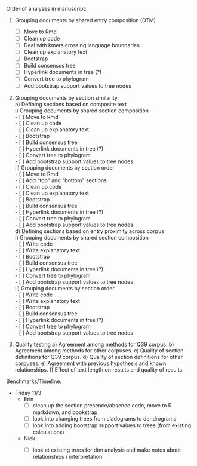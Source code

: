 Order of analyses in manuscript:
1) Grouping documents by shared entry composition (DTM)
    - [ ] Move to Rmd 
    - [ ] Clean up code 
    - [ ] Deal with kmers crossing language boundaries.  
    - [ ] Clean up explanatory text  
    - [ ] Bootstrap  
    - [ ] Build consensus tree  
    - [ ] Hyperlink documents in tree (?)  
    - [ ] Convert tree to phylogram  
    - [ ] Add bootstrap support values to tree nodes  

2) Grouping documents by section similarity  
    a) Defining sections based on composite text  
        i) Grouping documents by shared section composition  
            - [ ] Move to Rmd   
            - [ ] Clean up code  
            - [ ] Clean up explanatory text  
            - [ ] Bootstrap  
            - [ ] Build consensus tree  
            - [ ] Hyperlink documents in tree (?)  
            - [ ] Convert tree to phylogram  
            - [ ] Add bootstrap support values to tree nodes  
        ii) Grouping documents by section order  
            - [ ] Move to Rmd   
            - [ ] Add "top" and "bottom" sections  
            - [ ] Clean up code  
            - [ ] Clean up explanatory text  
            - [ ] Bootstrap  
            - [ ] Build consensus tree  
            - [ ] Hyperlink documents in tree (?)  
            - [ ] Convert tree to phylogram  
            - [ ] Add bootstrap support values to tree nodes  
    d) Defining sections based on entry proximity across corpus  
        i) Grouping documents by shared section composition  
            - [ ] Write code   
            - [ ] Write explanatory text  
            - [ ] Bootstrap  
            - [ ] Build consensus tree  
            - [ ] Hyperlink documents in tree (?)  
            - [ ] Convert tree to phylogram  
            - [ ] Add bootstrap support values to tree nodes  
        ii) Grouping documents by section order  
            - [ ] Write code  
            - [ ] Write explanatory text  
            - [ ] Bootstrap  
            - [ ] Build consensus tree  
            - [ ] Hyperlink documents in tree (?)  
            - [ ] Convert tree to phylogram  
            - [ ] Add bootstrap support values to tree nodes  


3) Quality testing
    a) Agreement among methods for Q39 corpus.
    b) Agreement among methods for other corpuses.
    c) Quality of section definitions for Q39 corpus.
    d) Quality of section definitions for other corpuses.
    e) Agreement with previous hypothesis and known relationships.
    f) Effect of text length on results and quality of results.  
  
Benchmarks/Timeline:      
- Friday 11/3
  - Erin 
    - [ ] clean up the section presence/absence code, move to R markdown, and bookstrap
    - [ ] look into changing trees from cladograms to dendrograms
    - [ ] look into adding bootstrap support values to trees (from existing calculations)
  - Niek
    - [ ] look at existing trees for dtm analysis and make notes about relationships / interpretation
      

